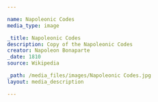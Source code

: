 ```yaml
--- 

name: Napoleonic Codes
media_type: image

_title: Napoleonic Codes 
description: Copy of the Napoleonic Codes
creator: Napoleon Bonaparte
_date: 1810
source: Wikipedia

_path: /media_files/images/Napoleonic Codes.jpg 
layout: media_description

--- 
```

